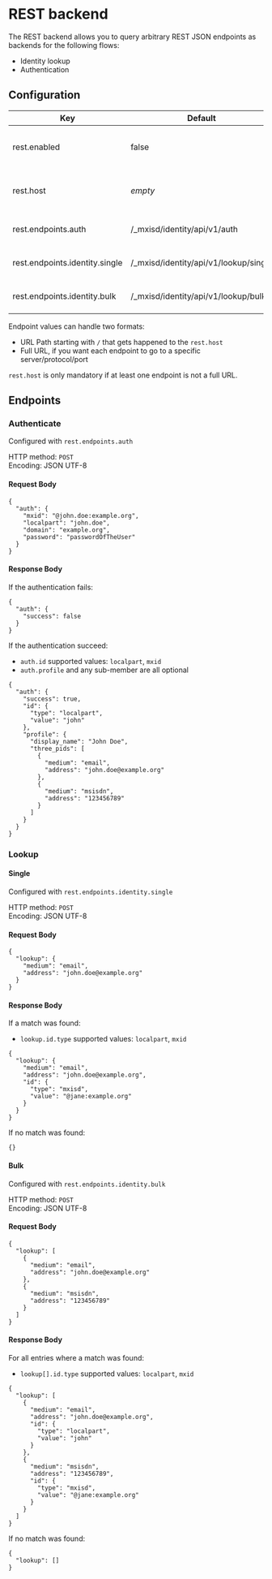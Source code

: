 # REST backend
The REST backend allows you to query arbitrary REST JSON endpoints as backends for the following flows:
- Identity lookup
- Authentication

## Configuration
| Key                            | Default                               | Description                                          |
---------------------------------|---------------------------------------|------------------------------------------------------|
| rest.enabled                   | false                                 | Globally enable/disable the REST backend             |
| rest.host                      | *empty*                               | Default base URL to use for the different endpoints. |
| rest.endpoints.auth            | /_mxisd/identity/api/v1/auth          | Endpoint to validate credentials                     |
| rest.endpoints.identity.single | /_mxisd/identity/api/v1/lookup/single | Endpoint to lookup a single 3PID                     |
| rest.endpoints.identity.bulk   | /_mxisd/identity/api/v1/lookup/bulk   | Endpoint to lookup a list of 3PID                    |

Endpoint values can handle two formats:
- URL Path starting with `/` that gets happened to the `rest.host`
- Full URL, if you want each endpoint to go to a specific server/protocol/port

`rest.host` is only mandatory if at least one endpoint is not a full URL.

## Endpoints
### Authenticate
Configured with `rest.endpoints.auth`

HTTP method: `POST`  
Encoding: JSON UTF-8
  
#### Request Body
```
{
  "auth": {
    "mxid": "@john.doe:example.org",
    "localpart": "john.doe",
    "domain": "example.org",
    "password": "passwordOfTheUser"
  }
}
```

#### Response Body
If the authentication fails:
```
{
  "auth": {
    "success": false
  }
}
```

If the authentication succeed:
- `auth.id` supported values: `localpart`, `mxid`
- `auth.profile` and any sub-member are all optional
```
{
  "auth": {
    "success": true,
    "id": {
      "type": "localpart",
      "value": "john"
    },
    "profile": {
      "display_name": "John Doe",
      "three_pids": [
        {
          "medium": "email",
          "address": "john.doe@example.org"
        },
        {
          "medium": "msisdn",
          "address": "123456789"
        }
      ]
    }
  }
}
```

### Lookup
#### Single
Configured with `rest.endpoints.identity.single`

HTTP method: `POST`  
Encoding: JSON UTF-8  
  
#### Request Body
```
{
  "lookup": {
    "medium": "email",
    "address": "john.doe@example.org"
  }
}
```

#### Response Body
If a match was found:
- `lookup.id.type` supported values: `localpart`, `mxid`
```
{
  "lookup": {
    "medium": "email",
    "address": "john.doe@example.org",
    "id": {
      "type": "mxisd",
      "value": "@jane:example.org"
    }
  }
}
```

If no match was found:
```
{}
```

#### Bulk
Configured with `rest.endpoints.identity.bulk`

HTTP method: `POST`  
Encoding: JSON UTF-8  
  
#### Request Body
```
{
  "lookup": [
    {
      "medium": "email",
      "address": "john.doe@example.org"
    },
    {
      "medium": "msisdn",
      "address": "123456789"
    }
  ]
}
```

#### Response Body
For all entries where a match was found:
- `lookup[].id.type` supported values: `localpart`, `mxid`
```
{
  "lookup": [
    {
      "medium": "email",
      "address": "john.doe@example.org",
      "id": {
        "type": "localpart",
        "value": "john"
      }
    },
    {
      "medium": "msisdn",
      "address": "123456789",
      "id": {
        "type": "mxisd",
        "value": "@jane:example.org"
      }
    }
  ]
}
```

If no match was found:
```
{
  "lookup": []
}
```